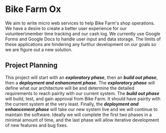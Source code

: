 Bike Farm Ox
============
We aim to write micro web services to help Bike Farm's shop operations. We have a desire to create a better user experience for our volunteer\member time tracking and our cash log. We currently use Google Forms and Google Docs to handle user input and data storage. The limits of these applications are hindering any furthur development on our goals so we are figure out a new solution.

Project Planning
---------------
This project will start with an ___exploratory phase___, then an ___build out phase___, then a ___deployment and enhancment phase___.  The ___exploratory phase___ will define what our architecture will be and determine the detailed requirements to reach pairity with our current system. The ___build out phase___ will build, test, and gain approval from Bike Farm. It should have pairity with the current system at the very least. Finally, the ___deployment and enhancement phase___ will take our new system live and we will continue to maintain the software. Ideally we will complete the first two phases in a minimal amount of time, and the last phase will allow iterative development of new features and bug fixes.
